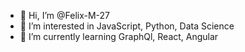- 👋 Hi, I’m @Felix-M-27
- 👀 I’m interested in JavaScript, Python, Data Science
- 🌱 I’m currently learning GraphQl, React, Angular

<!---
Felix-M-27/Felix-M-27 is a ✨ special ✨ repository because its `README.md` (this file) appears on your GitHub profile.
You can click the Preview link to take a look at your changes.
--->
